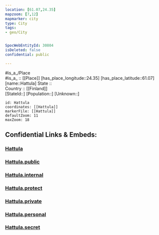 ```yaml
---
location: [61.07,24.35] 
mapzoom: [7,12] 
mapmarker: city 
type: City
tags:
- geo/City


SpocWebEntityId: 30804
isDeleted: false
confidential: public

---
```

#is_a_/Place  
#is_a_ :: [[Place]] 
[has_place_longitude::24.35] 
[has_place_latitude::61.07] 
[name::Hattula] 
State ::  
Country :: [[Finland]]  
[StateId::] 
[Population::] 
[Unknown::] 


```leaflet
id: Hattula
coordinates: [[Hattula]] 
markerFile: [[Hattula]] 
defaultZoom: 11 
maxZoom: 18
```


## Confidential Links & Embeds: 

### [Hattula](/_Standards/Earth/Continent/Europe/Europe~North/Finland/Provinces~Finland/Western_Finland/counties~Western_Finland/Kanta-Häme/City/Hattula.md) 

### [Hattula.public](/_public/Earth/Continent/Europe/Europe~North/Finland/Provinces~Finland/Western_Finland/counties~Western_Finland/Kanta-Häme/City/Hattula.public.md) 

### [Hattula.internal](/_internal/Earth/Continent/Europe/Europe~North/Finland/Provinces~Finland/Western_Finland/counties~Western_Finland/Kanta-Häme/City/Hattula.internal.md) 

### [Hattula.protect](/_protect/Earth/Continent/Europe/Europe~North/Finland/Provinces~Finland/Western_Finland/counties~Western_Finland/Kanta-Häme/City/Hattula.protect.md) 

### [Hattula.private](/_private/Earth/Continent/Europe/Europe~North/Finland/Provinces~Finland/Western_Finland/counties~Western_Finland/Kanta-Häme/City/Hattula.private.md) 

### [Hattula.personal](/_personal/Earth/Continent/Europe/Europe~North/Finland/Provinces~Finland/Western_Finland/counties~Western_Finland/Kanta-Häme/City/Hattula.personal.md) 

### [Hattula.secret](/_secret/Earth/Continent/Europe/Europe~North/Finland/Provinces~Finland/Western_Finland/counties~Western_Finland/Kanta-Häme/City/Hattula.secret.md)

